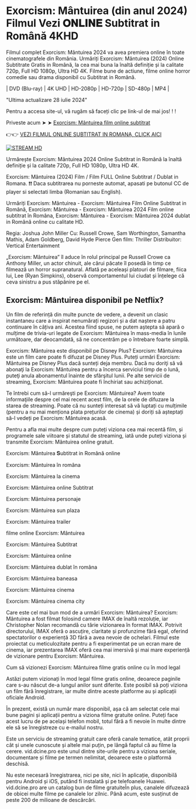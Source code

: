 # Exorcism: Mântuirea (din anul 2024) Filmul Vezi 𝐎𝐍𝐋𝐈𝐍𝐄 Subtitrat in Română 4KHD

Filmul complet Exorcism: Mântuirea 2024 va avea premiera online în toate cinematografele din România. Urmăriți Exorcism: Mântuirea (2024) Online Subtitrate Gratis in Română, la cea mai buna la înaltă definiție și la calitate 720p, Full HD 1080p, Ultra HD 4K. Filme bune de actiune, filme online horror comedie sau drama disponibil cu Subtitrat in Română.

| DVD (Blu-ray) | 4K UHD | HD-2080p | HD-720p | SD-480p | MP4 |

"Ultima actualizare 28 iulie 2024"

Pentru a accesa site-ul, vă rugăm să faceți clic pe link-ul de mai jos! ! !

Priveste acum ➤ ➤ [Exorcism: Mântuirea film online subtitrat](https://vid.dcine.pro/ro/movie/646683)

👉👉 [VEZI FILMUL ONLINE SUBTITRAT IN ROMANA, CLICK AICI](https://vid.dcine.pro/ro/movie/646683)

[![STREAM HD](https://i.imgur.com/7W2PGBl.gif)](https://vid.dcine.pro/pt/movie/646683)

Urmărește Exorcism: Mântuirea 2024 Online Subtitrat in Română la înaltă definiție și la calitate 720p, Full HD 1080p, Ultra HD 4K.

Exorcism: Mântuirea (2024) Film / Film FULL Online Subtitrat / Dublat in Romana. ❗❗️️ Daca subtitrarea nu porneste automat, apasati pe butonul CC de player si selectati limba (Romanian sau English).

Urmăriți Exorcism: Mântuirea - Exorcism: Mântuirea Film Online Subtitrat in Română, Exorcism: Mântuirea - Exorcism: Mântuirea 2024 Film online subtitrat în Româna, Exorcism: Mântuirea - Exorcism: Mântuirea 2024 dublat in Română online cu calitate HD.

Regia: Joshua John Miller
Cu: Russell Crowe, Sam Worthington, Samantha Mathis, Adam Goldberg, David Hyde Pierce
Gen film: Thriller
Distribuitor: Vertical Entertainment

„Exorcism: Mântuirea” îl aduce în rolul principal pe Russell Crowe ca Anthony Miller, un actor chinuit, ale cărui păcate îl posedă în timp ce filmează un horror supranatural. Aflată pe aceleași platouri de filmare, fiica lui, Lee (Ryan Simpkins), observă comportamentul lui ciudat și înțelege că ceva sinistru a pus stăpânire pe el.

## Exorcism: Mântuirea disponibil pe Netflix?

Un film de referință din multe puncte de vedere, a devenit un clasic instantaneu care a inspirat nenumărați regizori și a dat naștere a patru continuare în câțiva ani. Acestea fiind spuse, ne putem aștepta să apară o mulțime de trivia-uri legate de Exorcism: Mântuirea în mass-media în lunile următoare, dar deocamdată, să ne concentrăm pe o întrebare foarte simplă.

Exorcism: Mântuirea este disponibil pe Disney Plus? Exorcism: Mântuirea este un film care poate fi difuzat pe Disney Plus. Puteți urmări Exorcism: Mântuirea pe Disney Plus dacă sunteți deja membru. Dacă nu doriţi să vă abonaţi la Exorcism: Mântuirea pentru a încerca serviciul timp de o lună, puteţi anula abonamentul înainte de sfârşitul lunii. Pe alte servicii de streaming, Exorcism: Mântuirea poate fi închiriat sau achiziționat.

Te întrebi cum să-l urmăreşti pe Exorcism: Mântuirea? Avem toate informaţiile despre cel mai recent acest film, de la orele de difuzare la starea de streaming. Poate că nu sunteți interesat să vă luptați cu mulțimile (pentru a nu mai menționa plata prețurilor de cinema) și doriți să așteptați să-l vedeți pe Exorcism: Mântuirea acasă.

Pentru a afla mai multe despre cum puteți viziona cea mai recentă film, și programele sale viitoare și statutul de streaming, iată unde puteți viziona și transmite Exorcism: Mântuirea online gratuit.

Exorcism: Mântuirea 𝐒ubtitrat in Română online

Exorcism: Mântuirea în româna

Exorcism: Mântuirea la cinema

Exorcism: Mântuirea online Subtitrat

Exorcism: Mântuirea personaje

Exorcism: Mântuirea sun plaza

Exorcism: Mântuirea trailer

filme online Exorcism: Mântuirea

Exorcism: Mântuirea Subtitrat

Exorcism: Mântuirea online

Exorcism: Mântuirea dublat în româna

Exorcism: Mântuirea baneasa

Exorcism: Mântuirea cinema

Exorcism: Mântuirea cinema city

Care este cel mai bun mod de a urmări Exorcism: Mântuirea?
Exorcism: Mântuirea a fost filmat folosind camere IMAX de înaltă rezoluție, iar Christopher Nolan recomandă cu tărie vizionarea în format IMAX. Potrivit directorului, IMAX oferă o ascuțire, claritate și profunzime fără egal, oferind spectatorilor o experiență 3D fără a avea nevoie de ochelari. Filmul este proiectat cu meticulozitate pentru a fi experimentat pe un ecran mare de cinema, iar prezentarea IMAX oferă cea mai imersivă și mai mare experiență de vizionare pentru Exorcism: Mântuirea.

Cum să vizionezi Exorcism: Mântuirea filme gratis online cu în mod legal

Astăzi putem vizionați în mod legal filme gratis online, deoarece paginile care s-au născut de-a lungul anilor sunt diferite. Este posibil să poți viziona un film fără înregistrare, iar multe dintre aceste platforme au și aplicații oficiale Android.

În prezent, există un număr mare disponibil, așa că am selectat cele mai bune pagini și aplicații pentru a viziona filme gratuite online. Puteți face acest lucru de pe același telefon mobil, totul fără a fi nevoie în multe dintre ele să se înregistreze cu e-mailul nostru.

Este un serviciu de streaming gratuit care oferă canale tematice, atât proprii cât și unele cunoscute și altele mai puțin, pe lângă faptul că au filme la cerere. vid.dcine.pro este unul dintre site-urile pentru a viziona seriale, documentare și filme pe termen nelimitat, deoarece este o platformă deschisă.

Nu este necesară înregistrarea, nici pe site, nici în aplicație, disponibilă pentru Android și iOS, putând fi instalată și pe telefoanele Huawei. vid.dcine.pro are un catalog bun de filme gratuiteÎn plus, canalele difuzează de obicei multe filme pe canalele lor zilnic. Până acum, este susținut de peste 200 de milioane de descărcări.
